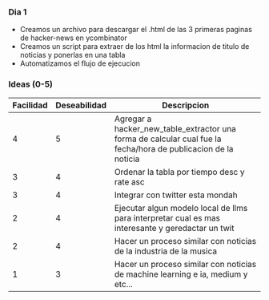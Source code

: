 ### Dia 1
- Creamos un archivo para descargar el .html de las 3 primeras paginas de hacker-news en ycombinator
- Creamos un script para extraer de los html la informacion de titulo de noticias y ponerlas en una tabla
- Automatizamos el flujo de ejecucion

### Ideas (0-5)
| Facilidad | Deseabilidad | Descripcion|
|------------|--------------|------------|
| 4       | 5         | Agregar a hacker_new_table_extractor una forma de calcular cual fue la fecha/hora de publicacion de la noticia |
| 3       | 4         | Ordenar la tabla por tiempo desc y rate asc |
| 3       | 4         | Integrar con twitter esta mondah |
| 2      | 4         | Ejecutar algun modelo local de llms para interpretar cual es mas interesante y geredactar un twit |
| 2       | 4         | Hacer un proceso similar con noticias de la industria de la musica |
| 1       | 3         | Hacer un proceso similar con noticias de machine learning e ia, medium y etc... |
